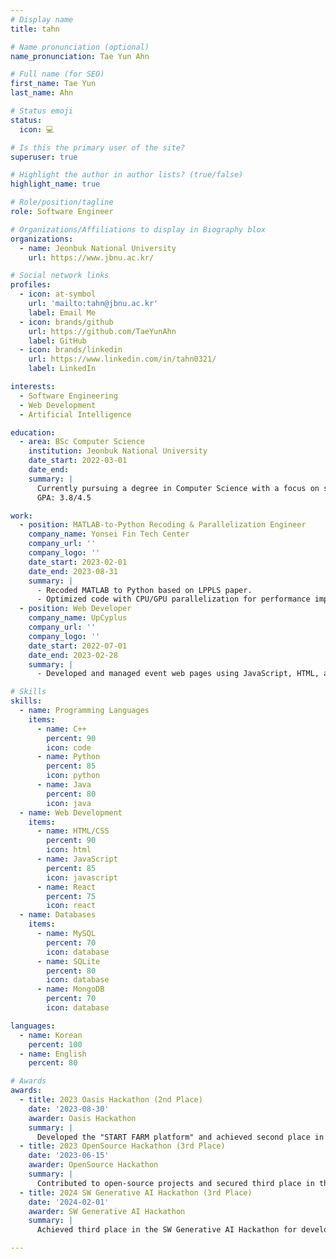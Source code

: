 ```yaml
---
# Display name
title: tahn

# Name pronunciation (optional)
name_pronunciation: Tae Yun Ahn

# Full name (for SEO)
first_name: Tae Yun
last_name: Ahn

# Status emoji
status:
  icon: 💻

# Is this the primary user of the site?
superuser: true

# Highlight the author in author lists? (true/false)
highlight_name: true

# Role/position/tagline
role: Software Engineer

# Organizations/Affiliations to display in Biography blox
organizations:
  - name: Jeonbuk National University
    url: https://www.jbnu.ac.kr/

# Social network links
profiles:
  - icon: at-symbol
    url: 'mailto:tahn@jbnu.ac.kr'
    label: Email Me
  - icon: brands/github
    url: https://github.com/TaeYunAhn
    label: GitHub
  - icon: brands/linkedin
    url: https://www.linkedin.com/in/tahn0321/
    label: LinkedIn

interests:
  - Software Engineering
  - Web Development
  - Artificial Intelligence

education:
  - area: BSc Computer Science
    institution: Jeonbuk National University
    date_start: 2022-03-01
    date_end: 
    summary: |
      Currently pursuing a degree in Computer Science with a focus on software engineering and AI-related subjects. Actively participating in internships, hackathons, and mentoring activities.
      GPA: 3.8/4.5

work:
  - position: MATLAB-to-Python Recoding & Parallelization Engineer
    company_name: Yonsei Fin Tech Center
    company_url: ''
    company_logo: ''
    date_start: 2023-02-01
    date_end: 2023-08-31
    summary: |
      - Recoded MATLAB to Python based on LPPLS paper.
      - Optimized code with CPU/GPU parallelization for performance improvement.
  - position: Web Developer
    company_name: UpCyplus
    company_url: ''
    company_logo: ''
    date_start: 2022-07-01
    date_end: 2023-02-28
    summary: |
      - Developed and managed event web pages using JavaScript, HTML, and CSS.

# Skills
skills:
  - name: Programming Languages
    items:
      - name: C++
        percent: 90
        icon: code
      - name: Python
        percent: 85
        icon: python
      - name: Java
        percent: 80
        icon: java
  - name: Web Development
    items:
      - name: HTML/CSS
        percent: 90
        icon: html
      - name: JavaScript
        percent: 85
        icon: javascript
      - name: React
        percent: 75
        icon: react
  - name: Databases
    items:
      - name: MySQL
        percent: 70
        icon: database
      - name: SQLite
        percent: 80
        icon: database
      - name: MongoDB
        percent: 70
        icon: database

languages:
  - name: Korean
    percent: 100
  - name: English
    percent: 80

# Awards
awards:
  - title: 2023 Oasis Hackathon (2nd Place)
    date: '2023-08-30'
    awarder: Oasis Hackathon
    summary: |
      Developed the "START FARM platform" and achieved second place in the 2023 Oasis Hackathon.
  - title: 2023 OpenSource Hackathon (3rd Place)
    date: '2023-06-15'
    awarder: OpenSource Hackathon
    summary: |
      Contributed to open-source projects and secured third place in the OpenSource Hackathon.
  - title: 2024 SW Generative AI Hackathon (3rd Place)
    date: '2024-02-01'
    awarder: SW Generative AI Hackathon
    summary: |
      Achieved third place in the SW Generative AI Hackathon for developing an innovative AI solution.

---
```

